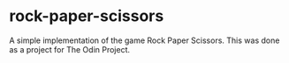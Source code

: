 # rock-paper-scissors

A simple implementation of the game Rock Paper Scissors. This was done as a project for The Odin Project.
